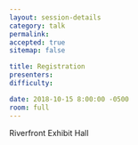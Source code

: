 ```yaml
---
layout: session-details
category: talk
permalink:
accepted: true
sitemap: false

title: Registration
presenters:
difficulty:

date: 2018-10-15 8:00:00 -0500
room: full
---
```

Riverfront Exhibit Hall
